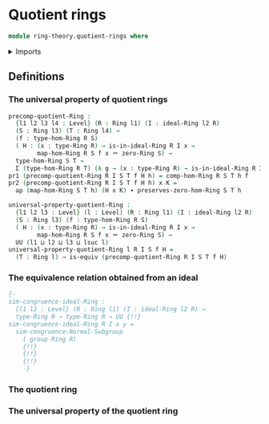 # Quotient rings

```agda
module ring-theory.quotient-rings where
```

<details><summary>Imports</summary>

```agda
open import foundation.dependent-pair-types
open import foundation.equivalences
open import foundation.identity-types
open import foundation.universe-levels

open import ring-theory.homomorphisms-rings
open import ring-theory.ideals-rings
open import ring-theory.rings
```

</details>

## Definitions

### The universal property of quotient rings

```agda
precomp-quotient-Ring :
  {l1 l2 l3 l4 : Level} (R : Ring l1) (I : ideal-Ring l2 R)
  (S : Ring l3) (T : Ring l4) →
  (f : type-hom-Ring R S)
  ( H : (x : type-Ring R) → is-in-ideal-Ring R I x →
        map-hom-Ring R S f x ＝ zero-Ring S) →
  type-hom-Ring S T →
  Σ (type-hom-Ring R T) (λ g → (x : type-Ring R) → is-in-ideal-Ring R I x → map-hom-Ring R T g x ＝ zero-Ring T)
pr1 (precomp-quotient-Ring R I S T f H h) = comp-hom-Ring R S T h f
pr2 (precomp-quotient-Ring R I S T f H h) x K =
  ap (map-hom-Ring S T h) (H x K) ∙ preserves-zero-hom-Ring S T h

universal-property-quotient-Ring :
  {l1 l2 l3 : Level} (l : Level) (R : Ring l1) (I : ideal-Ring l2 R)
  (S : Ring l3) (f : type-hom-Ring R S)
  ( H : (x : type-Ring R) → is-in-ideal-Ring R I x →
        map-hom-Ring R S f x ＝ zero-Ring S) →
  UU (l1 ⊔ l2 ⊔ l3 ⊔ lsuc l)
universal-property-quotient-Ring l R I S f H =
  (T : Ring l) → is-equiv (precomp-quotient-Ring R I S T f H)
```

### The equivalence relation obtained from an ideal

```agda
{-
sim-congruence-ideal-Ring :
  {l1 l2 : Level} (R : Ring l1) (I : ideal-Ring l2 R) →
  type-Ring R → type-Ring R → UU {!!}
sim-congruence-ideal-Ring R I x y =
  sim-congruence-Normal-Subgroup
    ( group-Ring R)
    {!!}
    {!!}
    {!!}
    -}
```

### The quotient ring

### The universal property of the quotient ring
